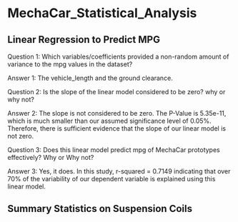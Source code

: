 # MechaCar_Statistical_Analysis

## Linear Regression to Predict MPG
Question 1: Which variables/coefficients provided a non-random amount of variance to the mpg values in the dataset?

  Answer 1: The vehicle_length and the ground clearance.
  
Question 2: Is the slope of the linear model considered to be zero? why or why not?

  Answer 2: The slope is not considered to be zero.  The P-Value is 5.35e-11, which is much smaller than our assumed significance level of 0.05%.  Therefore, there is sufficient               evidence that the slope of our linear model is not zero.
   
Question 3: Does this linear model predict mpg of MechaCar prototypes effectively? Why or Why not?

  Answer 3: Yes, it does.  In this study, r-squared = 0.7149 indicating that over 70% of the variability of our dependent variable is explained using this linear model.
  
## Summary Statistics on Suspension Coils


  
  
  
